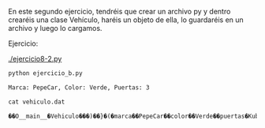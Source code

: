 
En este segundo ejercicio, tendréis que crear un archivo py y dentro crearéis
una clase Vehículo, haréis un objeto de ella, lo guardaréis en un archivo y
luego lo cargamos.

Ejercicio:

[./ejercicio8-2.py](./ejercicio_b.py)

```txt
python ejercicio_b.py

Marca: PepeCar, Color: Verde, Puertas: 3
```

```txt
cat vehiculo.dat

��O__main__�Vehiculo���)��}�(�marca��PepeCar��color��Verde��puertas�Kub.
```

